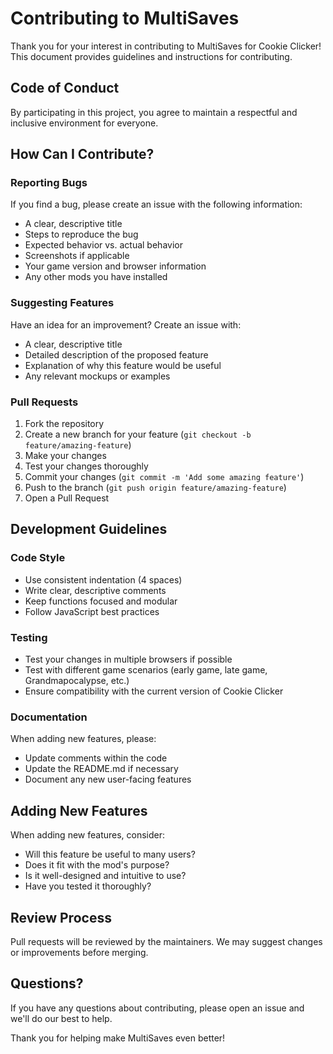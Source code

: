 # Contributing to MultiSaves

Thank you for your interest in contributing to MultiSaves for Cookie Clicker! This document provides guidelines and instructions for contributing.

## Code of Conduct

By participating in this project, you agree to maintain a respectful and inclusive environment for everyone.

## How Can I Contribute?

### Reporting Bugs

If you find a bug, please create an issue with the following information:

- A clear, descriptive title
- Steps to reproduce the bug
- Expected behavior vs. actual behavior
- Screenshots if applicable
- Your game version and browser information
- Any other mods you have installed

### Suggesting Features

Have an idea for an improvement? Create an issue with:

- A clear, descriptive title
- Detailed description of the proposed feature
- Explanation of why this feature would be useful
- Any relevant mockups or examples

### Pull Requests

1. Fork the repository
2. Create a new branch for your feature (`git checkout -b feature/amazing-feature`)
3. Make your changes
4. Test your changes thoroughly
5. Commit your changes (`git commit -m 'Add some amazing feature'`)
6. Push to the branch (`git push origin feature/amazing-feature`)
7. Open a Pull Request

## Development Guidelines

### Code Style

- Use consistent indentation (4 spaces)
- Write clear, descriptive comments
- Keep functions focused and modular
- Follow JavaScript best practices

### Testing

- Test your changes in multiple browsers if possible
- Test with different game scenarios (early game, late game, Grandmapocalypse, etc.)
- Ensure compatibility with the current version of Cookie Clicker

### Documentation

When adding new features, please:

- Update comments within the code
- Update the README.md if necessary
- Document any new user-facing features

## Adding New Features

When adding new features, consider:

- Will this feature be useful to many users?
- Does it fit with the mod's purpose?
- Is it well-designed and intuitive to use?
- Have you tested it thoroughly?

## Review Process

Pull requests will be reviewed by the maintainers. We may suggest changes or improvements before merging.

## Questions?

If you have any questions about contributing, please open an issue and we'll do our best to help.

Thank you for helping make MultiSaves even better!